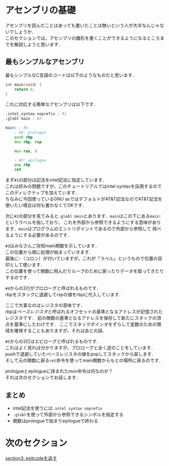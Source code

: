 # アセンブリの基礎
アセンブリを読んだことはあっても書いたことは無いという人が大半なんじゃないでしょうか．  
このセクションでは，アセンブリの雛形を書くことができるようになるところまでを解説しようと思います．  

## 最もシンプルなアセンブリ 
最もシンプルなC言語のコードは以下のようなものだと思います．
```c
int main(void) {
    return 0;
}
```

これに対応する簡単なアセンブリは以下です．
```asm
.intel_syntax noprefix ; #1
.globl main ; #2

main: ; #3
    ; #4: prologue
    push rbp
    mov rbp, rsp

    mov rax, 0

    ; #5: epilogue
    pop rbp
    ret
```

まず`#1`の部分は記法をintel記法に指定しています．    
これは好みの問題ですが，このチュートリアルではintel syntaxを採用するのでこのディレクティブを加えています．    
ちなみに今回使っているGNU asではデフォルトがAT&T記法なのでAT&T記法を使いたい場合は何も書かなくてOKです．    

次に`#2`の部分を見てみると`.globl main`とあります．`main`はこの下にある`main:`というラベルを指しており，
これを外部から参照できるようにする意味があります．`main`はプログラムのエントリポイントであるので外部から参照して
飛べるようにする必要があるのです．  

`#3`はみなさんご存知main関数を示しています．  
この位置から順に処理が始まっていきます．  
最後に`:`（コロン）が付いていますが，これが「ラベル」というもので位置の目印として使います．  
この位置を使って関数に飛んだりループのために戻ったりデータを取ってきたりするのです．  
  
`#4`からの2行がプロローグと呼ばれるものです．  
rbpをスタックに退避してrspの値をrbpに代入しています．  

ここで大事なのはレジスタの意味です．  
rbpは*ベースレジスタ*と呼ばれるオフセットの基準となるアドレスが記憶されたレジスタです．
前の関数の基準となるアドレスを保存して新たにスタックの頂点を基準にしたわけです．
ここでスタックポインタをずらして変数のための領域を確保することもありますが，それはあとの話．

`#5`からの2行はエピローグと呼ばれるものです．  
これはよく見れば分かりますが，プロローグと全く逆のことをしています．  
pushで退避していたベースレジスタの値をpopしてスタックから戻します．  
そして元の関数に戻る`ret`命令を使ってmain関数からもとの場所に戻るのです．  
  
prologueとepilogueに挟まれたmov命令は何なのか？  
それは次のセクションでお話します．  

## まとめ
- intel記法を使うには`.intel_syntax noprefix`
- `.globl`を使って外部から参照できるシンボルを指定する
- 関数はprologueで始まりepilogueで終わる

# 次のセクション
[section3: exitcodeを返す](/sections/section3_ReturnExitCode.md)

